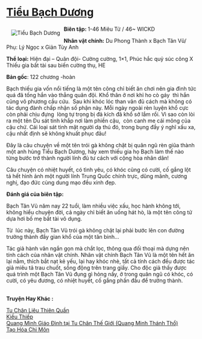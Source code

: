 <a href="https://utruyen.com/tieu-bach-duong/12209/" title="Tiểu Bạch Dương"><h1>Tiểu Bạch Dương</h1></a><div style="display:table"><img align="right" style="float: left; padding: 10px;" src="https://utruyen.com/images/story/200x260/tieu-bach-duong.jpg" alt="Tiểu Bạch Dương"><strong>Biên tập: </strong>1-46 Miêu Tử / 46~ WICKD<p></p><strong>Nhân vật chính:</strong> Du Phong Thành x Bạch Tân Vũ/ Phụ: Lý Ngọc x Giản Tùy Anh<p></p><strong>Thể loại:</strong> Hiện đại – Quân đội- Cường cường, 1×1, Phúc hắc quỷ súc công X Thiếu gia bất tài sau biến cường thụ, HE<p></p><strong>Bản gốc</strong>: 122 chương -hoàn<p></p>Bạch thiếu gia vốn nổi tiếng là một tên công chỉ biết ăn chơi nên gia đình tức quá đã tống hắn vào thẳng quân đội. Khổ thân ở nơi khỉ ho cò gáy  thì hắn cũng vô phương cầu cứu.  Sau khi khóc lóc than vãn đủ cách mà không có tác dụng đành chấp nhận số phận này. Mỗi ngày ngoài rèn luyện khổ cực còn phải chịu đựng  lòng tự trọng bị đả kích đã khổ sở lắm rồi. Vì sao còn lòi ra một tên Du sát tinh khắp nơi làm phiền cậu,  còn canh me cái mông của cậu chứ. Cái loại sát tinh mặt người dạ thú đó, trong bụng đầy ý nghĩ xấu xa, cậu nhất định sẽ không khuất phục đâu!<p></p>Đây là câu chuyện về một tên trói gà không chặt bị quân ngũ rèn giũa thành một anh hùng Tiểu Bạch Dương, hãy xem thiếu gia họ Bạch làm thế nào từng bước trở thành người lính đủ tư cách với cộng hòa nhân dân!<p></p>Câu chuyện có nhiệt huyết, có tình yêu, có khóc cũng có cười, cố gắng lột tả hết hình ảnh một người lính Trung Quốc chính trực, dũng mãnh, cương nghị, đạo đức cùng dung mạo đều xinh đẹp.<p></p><strong>Đánh giá của biên tập: </strong><p></p>Bạch Tân Vũ năm nay 22 tuổi, làm nhiều việc xấu, học hành không tới, không hiểu chuyện đời, cả ngày chỉ biết ăn uống hát hò, là một tên công tử dựa hơi bố mẹ bất tài vô dụng.<p></p>Từ  lúc này, Bạch Tân Vũ trói gà không chặt lại phải bước lên con đường trưởng thành đầy gian khổ của một tân binh…<p></p>Tác giả hành văn ngắn gọn mà chắt lọc, thông qua đối thoại mà dựng nên tính cách của nhân vật chính. Nhân vật chính Bạch Tân Vũ là một tên hết ăn lại nằm, thích bắt nạt kẻ yếu, lại hay khóc nhè, tất cả tính cách đều được tác giả miêu tả trau chuốt, sống động trên trang giấy. Cho độc giả thấy được quá trình một Bạch Tân Vũ đụng gì hỏng nấy, ở trong quân ngũ có khóc, có cười, có yêu đương, có nhiệt huyết, cố gắng phấn đấu để trưởng thành.</div><p><br><b>Truyện Hay Khác :</b></p><a href="https://utruyen.com/tu-chan-lieu-thien-quan/16593/" alt="Tu Chân Liêu Thiên Quần">Tu Chân Liêu Thiên Quần</a><br/><a href="https://github.com/quanluxury/truyenhot/tree/master/truyenhay/15782/" alt="Kiều Thiếp">Kiều Thiếp</a><br/><a href="https://truyenngontinhay.wordpress.com/2019/10/03/quang-minh-giao-dinh-tai-tu-chan-the-gioi-quang-minh-thanh-tho/" alt="Quang Minh Giáo Đình tại Tu Chân Thế Giới (Quang Minh Thánh Thổ)">Quang Minh Giáo Đình tại Tu Chân Thế Giới (Quang Minh Thánh Thổ)</a><br/><a href="https://github.com/quanluxury/truyenhot/tree/master/truyenhay/5467/" alt="Tạo Hóa Chi Môn">Tạo Hóa Chi Môn</a><br/>